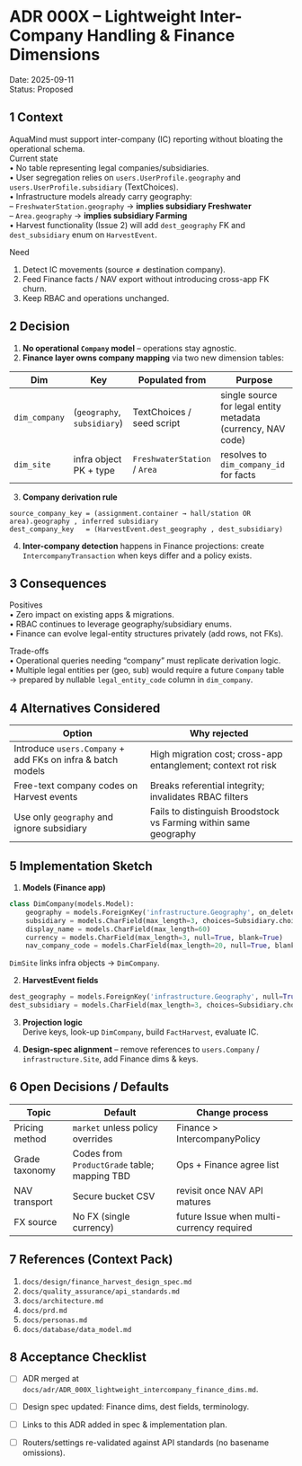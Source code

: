 # ADR 000X – Lightweight Inter-Company Handling & Finance Dimensions  

Date: 2025-09-11  
Status: Proposed  

## 1 Context  

AquaMind must support inter-company (IC) reporting without bloating the operational schema.  
Current state  
• No table representing legal companies/subsidiaries.  
• User segregation relies on `users.UserProfile.geography` and `users.UserProfile.subsidiary` (TextChoices).  
• Infrastructure models already carry geography:  
  – `FreshwaterStation.geography`  → **implies subsidiary Freshwater**  
  – `Area.geography` → **implies subsidiary Farming**  
• Harvest functionality (Issue 2) will add `dest_geography` FK and `dest_subsidiary` enum on `HarvestEvent`.  

Need  
1. Detect IC movements (source ≠ destination company).  
2. Feed Finance facts / NAV export without introducing cross-app FK churn.  
3. Keep RBAC and operations unchanged.  

## 2 Decision  

1. **No operational `Company` model** – operations stay agnostic.  
2. **Finance layer owns company mapping** via two new dimension tables:  

| Dim | Key | Populated from | Purpose |
|-----|-----|---------------|---------|
| `dim_company` | (`geography`, `subsidiary`) | TextChoices / seed script | single source for legal entity metadata (currency, NAV code) |
| `dim_site` | infra object PK + type | `FreshwaterStation` / `Area` | resolves to `dim_company_id` for facts |

3. **Company derivation rule**  
```text
source_company_key = (assignment.container → hall/station OR area).geography , inferred subsidiary  
dest_company_key   = (HarvestEvent.dest_geography , dest_subsidiary)
```
4. **Inter-company detection** happens in Finance projections: create `IntercompanyTransaction` when keys differ and a policy exists.  

## 3 Consequences  

Positives  
• Zero impact on existing apps & migrations.  
• RBAC continues to leverage geography/subsidiary enums.  
• Finance can evolve legal-entity structures privately (add rows, not FKs).  

Trade-offs  
• Operational queries needing “company” must replicate derivation logic.  
• Multiple legal entities per (geo, sub) would require a future `Company` table → prepared by nullable `legal_entity_code` column in `dim_company`.  

## 4 Alternatives Considered  

| Option | Why rejected |
|--------|--------------|
| Introduce `users.Company` + add FKs on infra & batch models | High migration cost; cross-app entanglement; context rot risk |
| Free-text company codes on Harvest events | Breaks referential integrity; invalidates RBAC filters |
| Use only `geography` and ignore subsidiary | Fails to distinguish Broodstock vs Farming within same geography |

## 5 Implementation Sketch  

1. **Models (Finance app)**  
```python
class DimCompany(models.Model):
    geography = models.ForeignKey('infrastructure.Geography', on_delete=models.PROTECT)
    subsidiary = models.CharField(max_length=3, choices=Subsidiary.choices)
    display_name = models.CharField(max_length=60)
    currency = models.CharField(max_length=3, null=True, blank=True)
    nav_company_code = models.CharField(max_length=20, null=True, blank=True)
```
`DimSite` links infra objects → `DimCompany`.

2. **HarvestEvent fields**  
```python
dest_geography = models.ForeignKey('infrastructure.Geography', null=True, blank=True)
dest_subsidiary = models.CharField(max_length=3, choices=Subsidiary.choices, null=True, blank=True)
```

3. **Projection logic**  
Derive keys, look-up `DimCompany`, build `FactHarvest`, evaluate IC.

4. **Design-spec alignment** – remove references to `users.Company` / `infrastructure.Site`, add Finance dims & keys.

## 6 Open Decisions / Defaults  

| Topic | Default | Change process |
|-------|---------|----------------|
| Pricing method | `market` unless policy overrides | Finance > IntercompanyPolicy |
| Grade taxonomy | Codes from `ProductGrade` table; mapping TBD | Ops + Finance agree list |
| NAV transport | Secure bucket CSV | revisit once NAV API matures |
| FX source | No FX (single currency) | future Issue when multi-currency required |

## 7 References (Context Pack)  

1. `docs/design/finance_harvest_design_spec.md`  
2. `docs/quality_assurance/api_standards.md`  
3. `docs/architecture.md`  
4. `docs/prd.md`  
5. `docs/personas.md`  
6. `docs/database/data_model.md`

## 8 Acceptance Checklist  

- [ ] ADR merged at `docs/adr/ADR_000X_lightweight_intercompany_finance_dims.md`.  
- [ ] Design spec updated: Finance dims, dest fields, terminology.  
- [ ] Links to this ADR added in spec & implementation plan.  
- [ ] Routers/settings re-validated against API standards (no basename omissions).  

